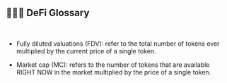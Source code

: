## 👩🏻‍🏫 DeFi Glossary

<br>

* Fully diluted valuations (FDV): refer to the total number of tokens ever multiplied by the current price of a single token.

* Market cap (MC): refers to the number of tokens that are available RIGHT NOW in the market multiplied by the price of a single token. 
